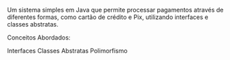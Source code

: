 Um sistema simples em Java que permite processar pagamentos através de diferentes formas, como cartão de crédito e Pix, utilizando interfaces e classes abstratas.

Conceitos Abordados:

Interfaces
Classes Abstratas
Polimorfismo
